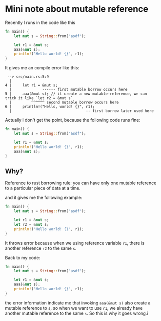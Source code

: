 # Mini note about mutable reference

Recently I runs in the code like this
```rust
fn main() {
    let mut s = String::from("asdf");

    let r1 = &mut s;
    aaa(&mut s);
    println!("Hello world! {}", r1);
}
```

It gives me an compile error like this:
```
 --> src/main.rs:5:9
  |
4 |     let r1 = &mut s;
  |              ------ first mutable borrow occurs here
5 |     aaa(&mut s); // it create a new mutable-reference, we can trick it like `let r2 = &mut s`
  |         ^^^^^^ second mutable borrow occurs here
6 |     println!("Hello, world! {}", r1);
  |                                  -- first borrow later used here
```

Actually I don't get the point, because the following code runs fine:
```rust
fn main() {
    let mut s = String::from("asdf");

    let r1 = &mut s;
    println!("Hello world! {}", r1);
    aaa(&mut s);
}
```

## Why?
Reference to rust borrowing rule: you can have only one mutable reference to a particular piece of data at a time.

and it gives me the following example:
```rust
fn main() {
    let mut s = String::from("asdf");

    let r1 = &mut s;
    let r2 = &mut s;
    println!("Hello world! {}", r1);
}
```

It throws error because when we using reference variable `r1`, there is another reference `r2` to the same `s`.

Back to my code:
```rust
fn main() {
    let mut s = String::from("asdf");

    let r1 = &mut s;
    aaa(&mut s);
    println!("Hello world! {}", r1);
}
```

the error information indicate me that invoking `aaa(&mut s)` also create a mutable reference to `s`, so when we want to use `r1`, we already have another mutable reference to the same `s`.  So this is why it goes wrong.i
